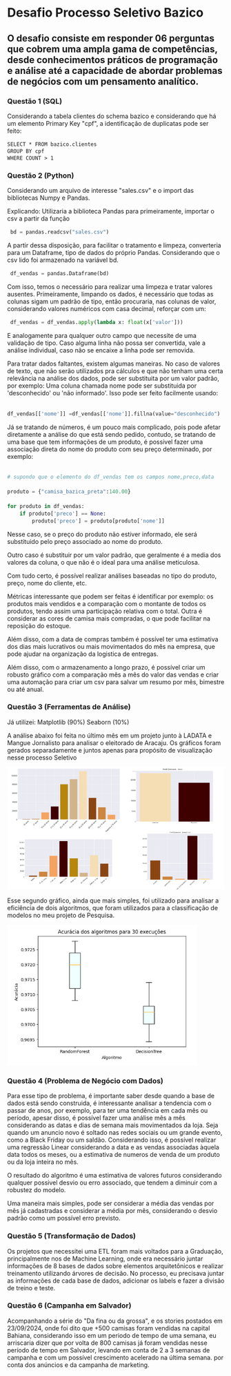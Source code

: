 # Desafio Processo Seletivo Bazico

## O desafio consiste em responder 06 perguntas que cobrem uma ampla gama de competências, desde conhecimentos práticos de programação e análise até a capacidade de abordar problemas de negócios com um pensamento analítico.


### Questão 1 (SQL)

Considerando a tabela clientes do schema bazico e considerando que há um elemento Primary Key "cpf", a identificação de duplicatas pode ser feito:

```
SELECT * FROM bazico.clientes 
GROUP BY cpf
WHERE COUNT > 1
```

### Questão 2 (Python)

Considerando um arquivo de interesse "sales.csv" e o import das bibliotecas Numpy e Pandas.

Explicando: Utilizaria a biblioteca Pandas para primeiramente, importar o csv a partir da função 

```python
 bd = pandas.readcsv("sales.csv") 
```

A partir dessa disposição, para facilitar o tratamento e limpeza, converteria para um Dataframe, tipo de dados do próprio Pandas. Considerando que o csv lido foi armazenado na variável bd.

```python
 df_vendas = pandas.Dataframe(bd)
```

Com isso, temos o necessário para realizar uma limpeza e tratar valores ausentes. Primeiramente, limpando os dados, é necessário que todas as colunas sigam um padrão de tipo, então procuraria, nas colunas de valor, considerando valores numéricos com casa decimal, reforçar com um:

 ```python
  df_vendas = df_vendas.apply(lambda x: float(x['valor']))
```
E analogamente para qualquer outro campo que necessite de uma validação de tipo. Caso alguma linha não possa ser convertida, vale a análise individual, caso não se encaixe a linha pode ser removida.

Para tratar dados faltantes, existem algumas maneiras. No caso de valores de texto, que não serão utilizados pra cálculos e que não tenham uma certa relevância na análise dos dados, pode ser substituita por um valor padrão, por exemplo:
Uma coluna chamada nome pode ser substituida por 'desconhecido' ou 'não informado'. Isso pode ser feito facilmente usando:

```python

df_vendas[['nome']] =df_vendas[['nome']].fillna(value="desconhecido")

```

Já se tratando de números, é um pouco mais complicado, pois pode afetar diretamente a análise do que está sendo pedido, contudo, se tratando de uma base que tem informações de um produto, é possivel fazer uma associação direta do nome do produto com seu preço determinado, por exemplo:

```python

# supondo que o elemento do df_vendas tem os campos nome,preco,data

produto = {"camisa_bazica_preta":140.00}

for produto in df_vendas:
    if produto['preco'] == None:
        produto['preco'] = produto[produto['nome']]

```
Nesse caso, se o preço do produto não estiver informado, ele será substituido pelo preço associado ao nome do produto.

Outro caso é substituir por um valor padrão, que geralmente é a media dos valores da coluna, o que não é o ideal para uma análise meticulosa.

Com tudo certo, é possível realizar análises baseadas no tipo do produto, preço, nome do cliente, etc. 

Métricas interessante que podem ser feitas é identificar por exemplo: os produtos mais vendidos e a comparação com o montante de todos os produtos, tendo assim uma participação relativa com o total. Outra é considerar as cores de camisa mais compradas, o que pode facilitar na reposição do estoque.

Além disso, com a data de compras também é possível ter uma estimativa dos dias mais lucrativos ou mais movimentados do mês na empresa, que pode ajudar na organização da logistica de entregas.

Além disso, com o armazenamento a longo prazo, é possível criar um robusto gráfico com a comparação mês a mês do valor das vendas e criar uma automação para criar um csv para salvar um resumo por mês, bimestre ou até anual.


### Questão 3 (Ferramentas de Análise)

Já utilizei: Matplotlib (90%) Seaborn (10%)


A análise abaixo foi feita no último mês em um projeto junto à LADATA e Mangue Jornalisto para analisar o eleitorado de Aracaju. Os gráficos foram gerados separadamente e juntos apenas para propósito de visualização nesse processo Seletivo

![Análise Eleitorado Aracaju](resumo_analise_mangue.png)

Esse segundo gráfico, ainda que mais simples, foi utilizado para analisar a eficiência de dois algoritmos, que foram utilizados para a classificação de modelos no meu projeto de Pesquisa.

![BoxPlot](image-1.png)


### Questão 4 (Problema de Negócio com Dados)


Para esse tipo de problema, é importante saber desde quando a base de dados está sendo construida, é interessante analisar a tendencia com o passar de anos, por exemplo, para ter uma tendência em cada mês ou período, apesar disso, é possível fazer uma análise mês a mês considerando as datas e dias de semana mais movimentados da loja. Seja quando um anuncio novo é soltado nas redes sociais ou um grande evento, como a Black Friday ou um saldão. Considerando isso, é possivel realizar uma regressão Linear considerando a data e as vendas associadas àquela data todos os meses, ou a estimativa de numeros de venda de um produto ou da loja inteira no mês.

O resultado do algoritmo é uma estimativa de valores futuros considerando qualquer possivel desvio ou erro associado, que tendem a diminuir com a robustez do modelo.


Uma maneira mais simples, pode ser considerar a média das vendas por mês já cadastradas e considerar a média por mês, considerando o desvio padrão como um possível erro previsto. 


### Questão 5 (Transformação de Dados)

Os projetos que necessitei uma ETL foram mais voltados para a Graduação, principalmente nos de Machine Learning, onde era necessário juntar informações de 8 bases de dados sobre elementos arquitetônicos e realizar treinamento utilizando árvores de decisão. No processo, eu precisava juntar as informações de cada base de dados, adicionar os labels e fazer a divisão de treino e teste.


### Questão 6 (Campanha em Salvador)

Acompanhando a série do "Da fina ou da grossa", e os stories postados em 23/09/2024, onde foi dito que +500 camisas foram vendidas na capital Bahiana, considerando isso em um periodo de tempo de uma semana, eu arriscaria dizer que por volta de 800 camisas já foram vendidas nesse período de tempo em Salvador, levando em conta de 2 a 3 semanas de campanha e com um possível crescimento acelerado na última semana. por conta dos anúncios e da campanha de marketing.



